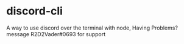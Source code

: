 # discord-cli
A way to use discord over the terminal with node, Having Problems? message R2D2Vader#0693 for support
